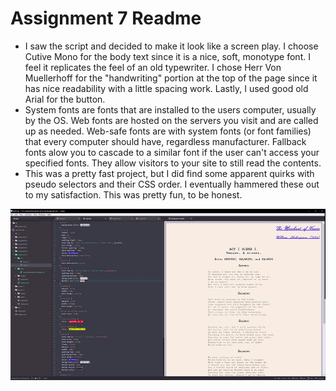 # Assignment 7 Readme
* I saw the script and decided to make it look like a screen play.  I choose Cutive Mono for the body text since it is a nice, soft, monotype font.  I feel it replicates the feel of an old typewriter.  I chose Herr Von Muellerhoff for the "handwriting" portion at the top of the page since it has nice readability with a little spacing work.  Lastly, I used good old Arial for the button.
* System fonts are fonts that are installed to the users computer, usually by the OS.  Web fonts are hosted on the servers you visit and are called up as needed.  Web-safe fonts are with system fonts (or font families) that every computer should have, regardless manufacturer.  Fallback fonts alow you to cascade to a similar font if the user can't access your specified fonts.  They allow visitors to your site to still read the contents.
* This was a pretty fast project, but I did find some apparent quirks with pseudo selectors and their CSS order.  I eventually hammered these out to my satisfaction.  This was pretty fun, to be honest.

![My workspace for this assignment.](./images/workspace-screenshot.jpg)
